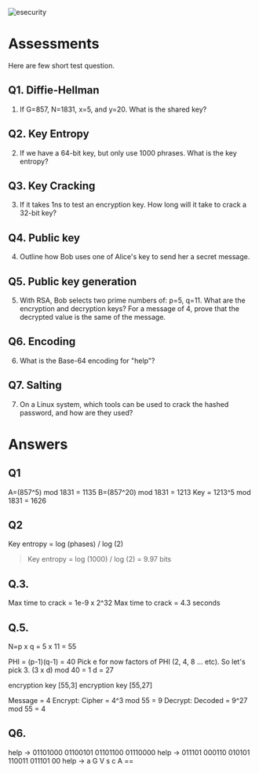 ![esecurity](https://raw.githubusercontent.com/billbuchanan/esecurity/master/z_associated/esecurity_graphics.jpg)

# Assessments
Here  are few short test question. 

## Q1. Diffie-Hellman

1. If G=857, N=1831, x=5, and y=20. What is the shared key?

## Q2. Key Entropy

2. If we have a 64-bit key, but only use 1000 phrases. What is the key entropy?

## Q3. Key Cracking

3. If it takes 1ns to test an encryption key. How long will it take to crack a 32-bit key?

## Q4. Public key

4. Outline how Bob uses one of Alice's key to send her a secret message.

## Q5. Public key generation

5. With RSA, Bob selects two prime numbers of: p=5, q=11. What are the encryption and decryption keys? For a message of 4, prove that the decrypted value is the same of the message.

## Q6. Encoding

6. What is the Base-64 encoding for "help"?

## Q7. Salting

7. On a Linux system, which tools can be used to crack the hashed password, and how are they used?

# Answers
## Q1

A=(857^5) mod 1831 = 1135
B=(857^20) mod 1831 = 1213
Key = 1213^5 mod 1831 = 1626

## Q2

Key entropy = log (phases) / log (2) 
>Key entropy = log (1000) / log (2) = 9.97 bits

## Q.3.

Max time to crack = 1e-9 x 2^32
Max time to crack = 4.3 seconds

## Q.5.

N=p x q = 5 x 11 = 55

PHI = (p-1)(q-1) = 40
Pick e for now factors of PHI (2, 4, 8 ... etc). So let's pick 3.
(3 x d) mod 40 = 1
d = 27

encryption key [55,3]
encryption key [55,27]

Message = 4
Encrypt: Cipher = 4^3 mod 55 = 9
Decrypt: Decoded = 9^27 mod 55 = 4

## Q6.

help -> 01101000 01100101 01101100 01110000 
help -> 011101 000110 010101 110011 011101 00 
help ->  a     G        V      s      c    A  ==

